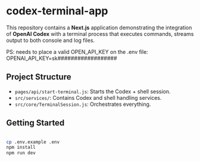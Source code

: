 # codex-terminal-app

This repository contains a **Next.js** application demonstrating the integration of **OpenAI Codex** with a terminal process that executes commands, streams output to both console and log files.

PS: needs to place a valid OPEN_API_KEY on the .env file:
OPENAI_API_KEY=sk##################

## Project Structure

- `pages/api/start-terminal.js`: Starts the Codex + shell session.
- `src/services/`: Contains Codex and shell handling services.
- `src/core/TerminalSession.js`: Orchestrates everything.

## Getting Started

```bash

cp .env.example .env
npm install
npm run dev
